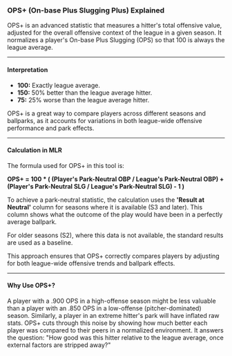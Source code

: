 ### OPS+ (On-base Plus Slugging Plus) Explained

OPS+ is an advanced statistic that measures a hitter's total offensive value, adjusted for the overall offensive context of the league in a given season. It normalizes a player's On-base Plus Slugging (OPS) so that 100 is always the league average.

---

#### **Interpretation**

*   **100:** Exactly league average.
*   **150:** 50% better than the league average hitter.
*   **75:** 25% worse than the league average hitter.

OPS+ is a great way to compare players across different seasons and ballparks, as it accounts for variations in both league-wide offensive performance and park effects.

---

#### **Calculation in MLR**

The formula used for OPS+ in this tool is:

**OPS+ = 100 * ( (Player's Park-Neutral OBP / League's Park-Neutral OBP) + (Player's Park-Neutral SLG / League's Park-Neutral SLG) - 1 )**

To achieve a park-neutral statistic, the calculation uses the **'Result at Neutral'** column for seasons where it is available (S3 and later). This column shows what the outcome of the play would have been in a perfectly average ballpark.

For older seasons (S2), where this data is not available, the standard results are used as a baseline.

This approach ensures that OPS+ correctly compares players by adjusting for both league-wide offensive trends and ballpark effects.

---

#### **Why Use OPS+?**

A player with a .900 OPS in a high-offense season might be less valuable than a player with an .850 OPS in a low-offense (pitcher-dominated) season. Similarly, a player in an extreme hitter's park will have inflated raw stats. OPS+ cuts through this noise by showing how much better each player was compared to their peers in a normalized environment. It answers the question: "How good was this hitter relative to the league average, once external factors are stripped away?"
